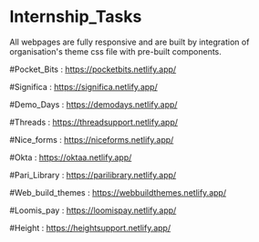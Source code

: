 # Internship_Tasks

All webpages are fully responsive and are built by integration of organisation's theme css file with pre-built components.  

#Pocket_Bits :      https://pocketbits.netlify.app/

#Significa :        https://significa.netlify.app/

#Demo_Days :        https://demodays.netlify.app/

#Threads :          https://threadsupport.netlify.app/

#Nice_forms :       https://niceforms.netlify.app/

#Okta :             https://oktaa.netlify.app/

#Pari_Library :     https://parilibrary.netlify.app/

#Web_build_themes : https://webbuildthemes.netlify.app/

#Loomis_pay :       https://loomispay.netlify.app/

#Height :           https://heightsupport.netlify.app/
